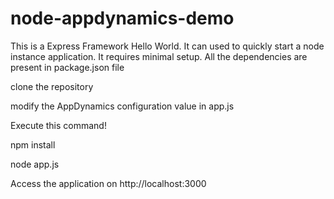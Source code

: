 # node-appdynamics-demo

This is a Express Framework Hello World. It can used to quickly start a node instance application.
It requires minimal setup. All the dependencies are present in package.json file


clone the repository

modify the AppDynamics configuration value in app.js

Execute this command!

npm install

node app.js



Access the application on http://localhost:3000
